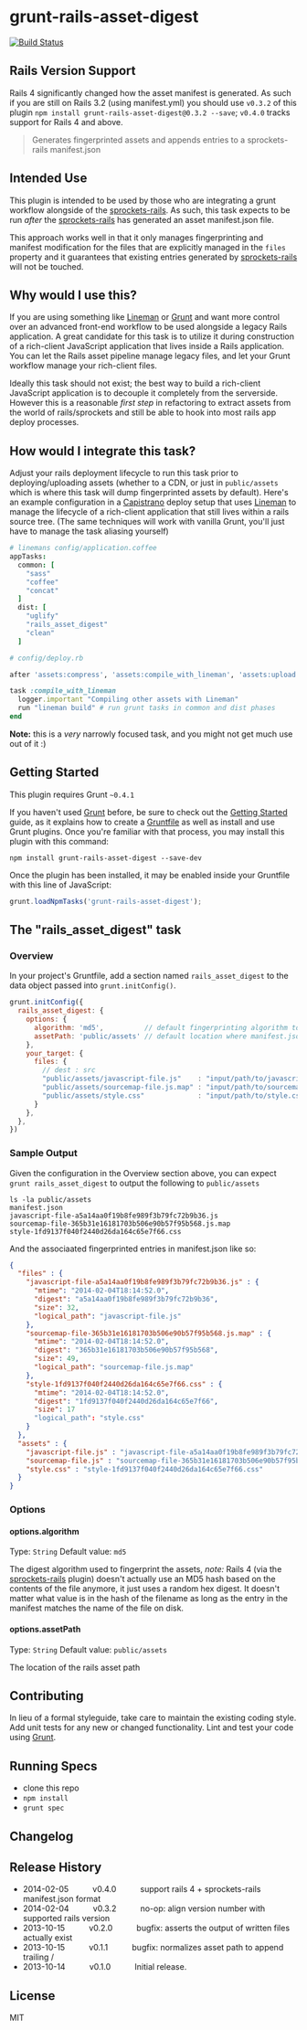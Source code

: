 # grunt-rails-asset-digest

[![Build Status](https://travis-ci.org/davemo/grunt-rails-asset-digest.png?branch=master)](https://travis-ci.org/davemo/grunt-rails-asset-digest)


## Rails Version Support

Rails 4 significantly changed how the asset manifest is generated. As such if you are still on Rails 3.2 (using manifest.yml) you should use `v0.3.2` of this plugin `npm install grunt-rails-asset-digest@0.3.2 --save`; `v0.4.0` tracks support for Rails 4 and above.

> Generates fingerprinted assets and appends entries to a sprockets-rails manifest.json

## Intended Use

This plugin is intended to be used by those who are integrating a grunt workflow alongside of the [sprockets-rails](https://github.com/rails/sprockets-rails). As such, this task expects to be run _after_ the [sprockets-rails](https://github.com/rails/sprockets-rails) has generated an asset manifest.json file.

This approach works well in that it only manages fingerprinting and manifest modification for the files that are explicitly managed in the `files` property and it guarantees that existing entries generated by [sprockets-rails](https://github.com/rails/sprockets-rails) will not be touched.

## Why would I use this?

If you are using something like [Lineman](http://www.linemanjs.com) or [Grunt](http://www.gruntjs.com) and want more control over an advanced front-end workflow to be used alongside a legacy Rails application. A great candidate for this task is to utilize it during construction of a rich-client JavaScript application that lives inside a Rails application. You can let the Rails asset pipeline manage legacy files, and let your Grunt workflow manage your rich-client files.

Ideally this task should not exist; the best way to build a rich-client JavaScript application is to decouple it completely from the serverside. However this is a reasonable _first step_ in refactoring to extract assets from the world of rails/sprockets and still be able to hook into most rails app deploy processes.

## How would I integrate this task?

Adjust your rails deployment lifecycle to run this task prior to deploying/uploading assets (whether to a CDN, or just in `public/assets` which is where this task will dump fingerprinted assets by default). Here's an example configuration in a [Capistrano](https://github.com/capistrano/capistrano) deploy setup that uses [Lineman](http://www.linemanjs.com) to manage the lifecycle of a rich-client application that still lives within a rails source tree. (The same techniques will work with vanilla Grunt, you'll just have to manage the task aliasing yourself)

```coffeescript
# linemans config/application.coffee
appTasks:
  common: [
    "sass"
    "coffee"
    "concat"
  ]
  dist: [
    "uglify"
    "rails_asset_digest"
    "clean"
  ]
```

```ruby
# config/deploy.rb

after 'assets:compress', 'assets:compile_with_lineman', 'assets:upload'

task :compile_with_lineman
  logger.important "Compiling other assets with Lineman"
  run "lineman build" # run grunt tasks in common and dist phases
end
```

**Note:** this is a _very_ narrowly focused task, and you might not get much use out of it :)

## Getting Started
This plugin requires Grunt `~0.4.1`

If you haven't used [Grunt](http://gruntjs.com/) before, be sure to check out the [Getting Started](http://gruntjs.com/getting-started) guide, as it explains how to create a [Gruntfile](http://gruntjs.com/sample-gruntfile) as well as install and use Grunt plugins. Once you're familiar with that process, you may install this plugin with this command:

```shell
npm install grunt-rails-asset-digest --save-dev
```

Once the plugin has been installed, it may be enabled inside your Gruntfile with this line of JavaScript:

```js
grunt.loadNpmTasks('grunt-rails-asset-digest');
```

## The "rails_asset_digest" task

### Overview
In your project's Gruntfile, add a section named `rails_asset_digest` to the data object passed into `grunt.initConfig()`.

```js
grunt.initConfig({
  rails_asset_digest: {
    options: {
      algorithm: 'md5',          // default fingerprinting algorithm to use
      assetPath: 'public/assets' // default location where manifest.json lives
    },
    your_target: {
      files: {
        // dest : src
        "public/assets/javascript-file.js"    : "input/path/to/javascript-file.js",
        "public/assets/sourcemap-file.js.map" : "input/path/to/sourcemap-file.js.map",
        "public/assets/style.css"             : "input/path/to/style.css"
      }
    },
  },
})
```

### Sample Output

Given the configuration in the Overview section above, you can expect `grunt rails_asset_digest` to output the following to `public/assets`

```shell
ls -la public/assets
manifest.json
javascript-file-a5a14aa0f19b8fe989f3b79fc72b9b36.js
sourcemap-file-365b31e16181703b506e90b57f95b568.js.map
style-1fd9137f040f2440d26da164c65e7f66.css
```

And the associaated fingerprinted entries in manifest.json like so:

```json
{
  "files" : {
    "javascript-file-a5a14aa0f19b8fe989f3b79fc72b9b36.js" : {
      "mtime": "2014-02-04T18:14:52.0",
      "digest": "a5a14aa0f19b8fe989f3b79fc72b9b36",
      "size": 32,
      "logical_path": "javascript-file.js"
    },
    "sourcemap-file-365b31e16181703b506e90b57f95b568.js.map" : {
      "mtime": "2014-02-04T18:14:52.0",
      "digest": "365b31e16181703b506e90b57f95b568",
      "size": 49,
      "logical_path": "sourcemap-file.js.map"
    },
    "style-1fd9137f040f2440d26da164c65e7f66.css" : {
      "mtime": "2014-02-04T18:14:52.0",
      "digest": "1fd9137f040f2440d26da164c65e7f66",
      "size": 17
      "logical_path": "style.css"
    }
  },
  "assets" : {
    "javascript-file.js" : "javascript-file-a5a14aa0f19b8fe989f3b79fc72b9b36.js",
    "sourcemap-file.js" : "sourcemap-file-365b31e16181703b506e90b57f95b568.js.map",
    "style.css" : "style-1fd9137f040f2440d26da164c65e7f66.css"
  }
}
```

### Options

#### options.algorithm
Type: `String`
Default value: `md5`

The digest algorithm used to fingerprint the assets, *note:* Rails 4 (via the [sprockets-rails](https://github.com/rails/sprockets-rails) plugin) doesn't actually use an MD5 hash based on the contents of the file anymore, it just uses a random hex digest. It doesn't matter what value is in the hash of the filename as long as the entry in the manifest matches the name of the file on disk.

#### options.assetPath
Type: `String`
Default value: `public/assets`

The location of the rails asset path

## Contributing
In lieu of a formal styleguide, take care to maintain the existing coding style. Add unit tests for any new or changed functionality. Lint and test your code using [Grunt](http://gruntjs.com/).

## Running Specs

* clone this repo
* `npm install`
* `grunt spec`

## Changelog

## Release History

 * 2014-02-05   v0.4.0   support rails 4 + sprockets-rails manifest.json format
 * 2014-02-04   v0.3.2   no-op: align version number with supported rails version
 * 2013-10-15   v0.2.0   bugfix: asserts the output of written files actually exist
 * 2013-10-15   v0.1.1   bugfix: normalizes asset path to append trailing /
 * 2013-10-14   v0.1.0   Initial release.

## License

MIT
